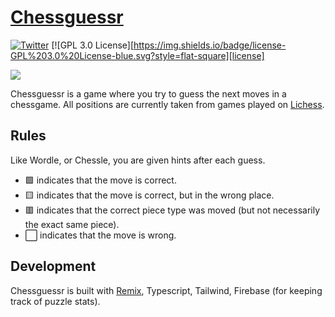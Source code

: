 # [Chessguessr](https://chessguessr.com)


[![Twitter](https://img.shields.io/badge/Twitter-%40chessguessr-blue.svg)](https://twitter.com/chessguessr)
[![GPL 3.0 License][https://img.shields.io/badge/license-GPL%203.0%20License-blue.svg?style=flat-square][license]

![](https://user-images.githubusercontent.com/1413265/181054468-38682e2f-837f-4ca2-94c0-f270bdc14488.png)

Chessguessr is a game where you try to guess the next moves in a chessgame. All positions are currently taken from games played on [Lichess](https://lichess.org).

## Rules

Like Wordle, or Chessle, you are given hints after each guess.

- 🟩 indicates that the move is correct.
- 🟨 indicates that the move is correct, but in the wrong place.
- 🟥 indicates that the correct piece type was moved (but not necessarily the exact same piece).
- ⬜ indicates that the move is wrong.

## Development

Chessguessr is built with [Remix](https://remix.run/), Typescript, Tailwind, Firebase (for keeping track of puzzle stats).
